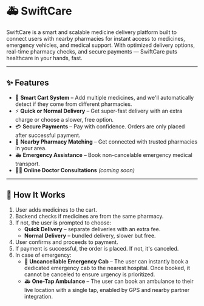 # 🚑 SwiftCare

SwiftCare is a smart and scalable medicine delivery platform built to connect users with nearby pharmacies for instant access to medicines, emergency vehicles, and medical support. With optimized delivery options, real-time pharmacy checks, and secure payments — SwiftCare puts healthcare in your hands, fast.

---

## ✨ Features

- 🛒 **Smart Cart System** – Add multiple medicines, and we'll automatically detect if they come from different pharmacies.
- ⚡ **Quick or Normal Delivery** – Get super-fast delivery with an extra charge or choose a slower, free option.
- 💳 **Secure Payments** – Pay with confidence. Orders are only placed after successful payment.
- 🏥 **Nearby Pharmacy Matching** – Get connected with trusted pharmacies in your area.
- 🚑 **Emergency Assistance** – Book non-cancelable emergency medical transport.
- 👨‍⚕️ **Online Doctor Consultations** *(coming soon)*

---
## 🧠 How It Works

1. User adds medicines to the cart.
2. Backend checks if medicines are from the same pharmacy.
3. If not, the user is prompted to choose:
   - **Quick Delivery** – separate deliveries with an extra fee.
   - **Normal Delivery** – bundled delivery, slower but free.
4. User confirms and proceeds to payment.
5. If payment is successful, the order is placed. If not, it's canceled.
6. In case of emergency:
   - 🛑 **Uncancellable Emergency Cab** – The user can instantly book a dedicated emergency cab to the nearest hospital. Once booked, it cannot be canceled to ensure urgency is prioritized.
   - 🚑 **One-Tap Ambulance** – The user can book an ambulance to their live location with a single tap, enabled by GPS and nearby partner integration.
